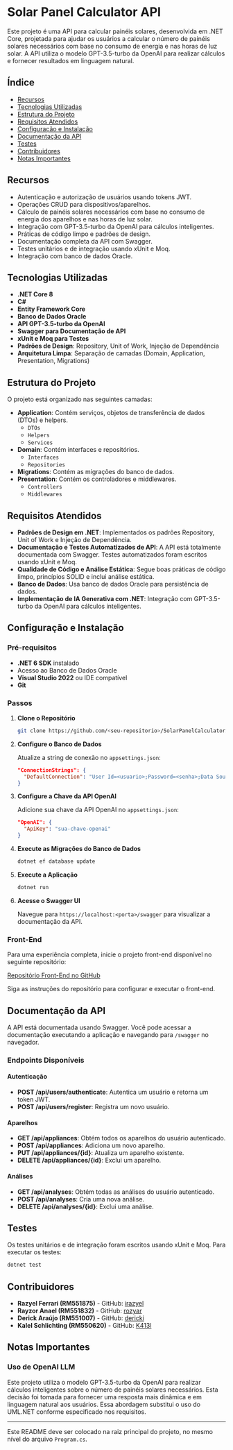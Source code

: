 
# Solar Panel Calculator API

Este projeto é uma API para calcular painéis solares, desenvolvida em .NET Core, projetada para ajudar os usuários a calcular o número de painéis solares necessários com base no consumo de energia e nas horas de luz solar. A API utiliza o modelo GPT-3.5-turbo da OpenAI para realizar cálculos e fornecer resultados em linguagem natural.

## **Índice**

- [Recursos](#recursos)
- [Tecnologias Utilizadas](#tecnologias-utilizadas)
- [Estrutura do Projeto](#estrutura-do-projeto)
- [Requisitos Atendidos](#requisitos-atendidos)
- [Configuração e Instalação](#configuração-e-instalação)
- [Documentação da API](#documentação-da-api)
- [Testes](#testes)
- [Contribuidores](#contribuidores)
- [Notas Importantes](#notas-importantes)

## **Recursos**

- Autenticação e autorização de usuários usando tokens JWT.
- Operações CRUD para dispositivos/aparelhos.
- Cálculo de painéis solares necessários com base no consumo de energia dos aparelhos e nas horas de luz solar.
- Integração com GPT-3.5-turbo da OpenAI para cálculos inteligentes.
- Práticas de código limpo e padrões de design.
- Documentação completa da API com Swagger.
- Testes unitários e de integração usando xUnit e Moq.
- Integração com banco de dados Oracle.

## **Tecnologias Utilizadas**

- **.NET Core 8**
- **C#**
- **Entity Framework Core**
- **Banco de Dados Oracle**
- **API GPT-3.5-turbo da OpenAI**
- **Swagger para Documentação de API**
- **xUnit e Moq para Testes**
- **Padrões de Design**: Repository, Unit of Work, Injeção de Dependência
- **Arquitetura Limpa**: Separação de camadas (Domain, Application, Presentation, Migrations)

## **Estrutura do Projeto**

O projeto está organizado nas seguintes camadas:

- **Application**: Contém serviços, objetos de transferência de dados (DTOs) e helpers.
  - `DTOs`
  - `Helpers`
  - `Services`
- **Domain**: Contém interfaces e repositórios.
  - `Interfaces`
  - `Repositories`
- **Migrations**: Contém as migrações do banco de dados.
- **Presentation**: Contém os controladores e middlewares.
  - `Controllers`
  - `Middlewares`

## **Requisitos Atendidos**

- **Padrões de Design em .NET**: Implementados os padrões Repository, Unit of Work e Injeção de Dependência.
- **Documentação e Testes Automatizados de API**: A API está totalmente documentada com Swagger. Testes automatizados foram escritos usando xUnit e Moq.
- **Qualidade de Código e Análise Estática**: Segue boas práticas de código limpo, princípios SOLID e inclui análise estática.
- **Banco de Dados**: Usa banco de dados Oracle para persistência de dados.
- **Implementação de IA Generativa com .NET**: Integração com GPT-3.5-turbo da OpenAI para cálculos inteligentes.

## **Configuração e Instalação**

### **Pré-requisitos**

- **.NET 6 SDK** instalado
- Acesso ao Banco de Dados Oracle
- **Visual Studio 2022** ou IDE compatível
- **Git**

### **Passos**

1. **Clone o Repositório**

   ```bash
   git clone https://github.com/<seu-repositorio>/SolarPanelCalculatorApi.git
   ```

2. **Configure o Banco de Dados**

   Atualize a string de conexão no `appsettings.json`:

   ```json
   "ConnectionStrings": {
     "DefaultConnection": "User Id=<usuario>;Password=<senha>;Data Source=<data_source>"
   }
   ```

3. **Configure a Chave da API OpenAI**

   Adicione sua chave da API OpenAI no `appsettings.json`:

   ```json
   "OpenAI": {
     "ApiKey": "sua-chave-openai"
   }
   ```

4. **Execute as Migrações do Banco de Dados**

   ```bash
   dotnet ef database update
   ```

5. **Execute a Aplicação**

   ```bash
   dotnet run
   ```

6. **Acesse o Swagger UI**

   Navegue para `https://localhost:<porta>/swagger` para visualizar a documentação da API.

### **Front-End**

Para uma experiência completa, inicie o projeto front-end disponível no seguinte repositório:

[Repositório Front-End no GitHub](https://github.com/rozyar/Mobile-Global-Solution)

Siga as instruções do repositório para configurar e executar o front-end.

## **Documentação da API**

A API está documentada usando Swagger. Você pode acessar a documentação executando a aplicação e navegando para `/swagger` no navegador.

### **Endpoints Disponíveis**

#### **Autenticação**

- **POST /api/users/authenticate**: Autentica um usuário e retorna um token JWT.
- **POST /api/users/register**: Registra um novo usuário.

#### **Aparelhos**

- **GET /api/appliances**: Obtém todos os aparelhos do usuário autenticado.
- **POST /api/appliances**: Adiciona um novo aparelho.
- **PUT /api/appliances/{id}**: Atualiza um aparelho existente.
- **DELETE /api/appliances/{id}**: Exclui um aparelho.

#### **Análises**

- **GET /api/analyses**: Obtém todas as análises do usuário autenticado.
- **POST /api/analyses**: Cria uma nova análise.
- **DELETE /api/analyses/{id}**: Exclui uma análise.

## **Testes**

Os testes unitários e de integração foram escritos usando xUnit e Moq. Para executar os testes:

```bash
dotnet test
```

## **Contribuidores**

- **Razyel Ferrari (RM551875)** - GitHub: [irazyel](https://github.com/irazyel)
- **Rayzor Anael (RM551832)** - GitHub: [rozyar](https://github.com/rozyar)
- **Derick Araújo (RM551007)** - GitHub: [dericki](https://github.com/dericki)
- **Kalel Schlichting (RM550620)** - GitHub: [K413l](https://github.com/K413l)

## **Notas Importantes**

### **Uso de OpenAI LLM**

Este projeto utiliza o modelo GPT-3.5-turbo da OpenAI para realizar cálculos inteligentes sobre o número de painéis solares necessários. Esta decisão foi tomada para fornecer uma resposta mais dinâmica e em linguagem natural aos usuários. Essa abordagem substitui o uso do UML.NET conforme especificado nos requisitos.

---

Este README deve ser colocado na raiz principal do projeto, no mesmo nível do arquivo `Program.cs`.
